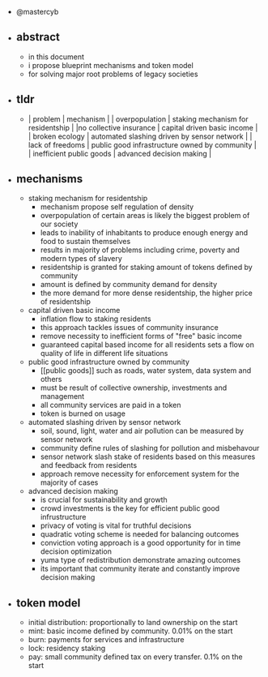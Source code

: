 - @mastercyb
- ## abstract
	- in this document
	- i propose blueprint mechanisms and token model
	- for solving major root problems of legacy societies
- ## tldr
	- | problem | mechanism |
	  | overpopulation | staking mechanism for residentship |
	  |no collective insurance | capital driven basic income |
	  | broken ecology | automated slashing driven by sensor network |
	  | lack of freedoms | public good infrastructure owned by community |
	  | inefficient public goods | advanced decision making |
- ## mechanisms
	- staking mechanism for residentship
		- mechanism propose self regulation of density
		- overpopulation of certain areas is likely the biggest problem of our society
		- leads to inability of inhabitants to produce enough energy and food to sustain themselves
		- results in majority of problems including crime, poverty and modern types of slavery
		- residentship is granted for staking amount of tokens defined by community
		- amount is defined by community demand for density
		- the more demand for more dense residentship, the higher price of residentship
	- capital driven basic income
		- inflation flow to staking residents
		- this approach tackles issues of community insurance
		- remove necessity to inefficient forms of "free" basic income
		- guaranteed capital based income for all residents sets a flow on quality of life in different life situations
	- public good infrastructure owned by community
		- [[public goods]] such as roads, water system, data system and others
		- must be result of collective ownership, investments and management
		- all community services are paid in a token
		- token is burned on usage
	- automated slashing driven by sensor network
		- soil, sound, light, water and air pollution can be measured by sensor network
		- community define rules of slashing for pollution and misbehavour
		- sensor network slash stake of residents based on this measures and feedback from residents
		- approach remove necessity for enforcement system for the majority of cases
	- advanced decision making
		- is crucial for sustainability and growth
		- crowd investments is the key for efficient public good infrustructure
		- privacy of voting is vital for truthful decisions
		- quadratic voting scheme is needed for balancing outcomes
		- conviction voting approach is a good opportunity for in time decision optimization
		- yuma type of redistribution demonstrate amazing outcomes
		- its important that community iterate and constantly improve decision making
- ## token model
	- initial distribution: proportionally to land ownership on the start
	- mint: basic income defined by community. 0.01% on the start
	- burn: payments for services and infrastructure
	- lock: residency staking
	- pay: small community defined tax on every transfer. 0.1% on the start